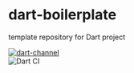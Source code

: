 # dart-boilerplate
template repository for Dart project

[![dart-channel](https://img.shields.io/badge/Dart-dev-64B5F6.svg?logo=dart)](https://dart.dev/get-dart#release-channels)  
![Dart CI](https://github.com/sensuikan1973/dart-boilerplate/workflows/Dart%20CI/badge.svg)
